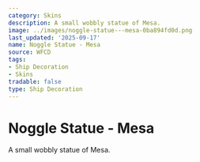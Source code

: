 ```yaml
---
category: Skins
description: A small wobbly statue of Mesa.
image: ../images/noggle-statue---mesa-0ba894fd0d.png
last_updated: '2025-09-17'
name: Noggle Statue - Mesa
source: WFCD
tags:
- Ship Decoration
- Skins
tradable: false
type: Ship Decoration
---
```


# Noggle Statue - Mesa

A small wobbly statue of Mesa.


